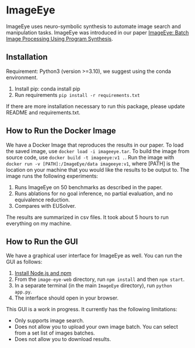 # ImageEye

ImageEye uses neuro-symbolic synthesis to automate image search and manipulation tasks. ImageEye was introduced in our paper [ImageEye: Batch Image Processing Using Program Synthesis](https://arxiv.org/abs/2304.03253). 

## Installation

Requirement: Python3 (version >=3.10), we suggest using the conda environment.

1. Install pip: conda install pip
2. Run requirements `pip install -r requirements.txt`

If there are more installation necessary to run this package, please update README and requirements.txt.

## How to Run the Docker Image

We have a Docker Image that reproduces the results in our paper. To load the saved image, use `docker load -i imageeye.tar`. To build the image from source code, use `docker build -t imageeye:v1 .`. Run the image with `docker run -v [PATH]:/ImageEye/data imageeye:v1`, where [PATH] is the location on your machine that you would like the results to be output to. The image runs the following experiments:

1. Runs ImageEye on 50 benchmarks as described in the paper.
2. Runs ablations for no goal inference, no partial evaluation, and no equivalence reduction.
3. Compares with EUSolver.

The results are summarized in csv files. It took about 5 hours to run everything on my machine.

## How to Run the GUI

We have a graphical user interface for ImageEye as well. You can run the GUI as follows:

1. [Install Node.js and npm](https://docs.npmjs.com/downloading-and-installing-node-js-and-npm)
2. From the `image-eye-web` directory, run `npm install` and then `npm start`.
3. In a separate terminal (in the main `ImageEye` directory), run `python app.py`.
4. The interface should open in your browser.

This GUI is a work in progress. It currently has the following limitations:
- Only supports image search.
- Does not allow you to upload your own image batch. You can select from a set list of images batches.
- Does not allow you to download results.
